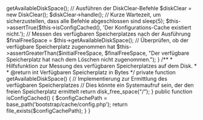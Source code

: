 <?php

namespace Tests\Feature;

use Tests\TestCase;
use App\Console\Commands\DiskClear;
use Illuminate\Support\Facades\Artisan;
use Illuminate\Foundation\Testing\WithFaker;
use Illuminate\Foundation\Testing\RefreshDatabase;

class DiskClearTest extends TestCase
{
    /**
     * Testet, ob nach Ausführung der DiskClear-Befehle Speicherplatz freigegeben wurde.
     */
    public function testDiskSpaceIsFreedAfterClearing()
    {
        // Messen des verfügbaren Speicherplatzes vor der Ausführung
        $initialFreeSpace = $this->getAvailableDiskSpace();

        // Ausführen der DiskClear-Befehle
        $diskClear = new DiskClear();
        $diskClear->handle();
        
        // Kurze Wartezeit, um sicherzustellen, dass alle Befehle abgeschlossen sind
        sleep(5);
        
        $this->assertTrue($this->isConfigCached(), 'Der Konfigurations-Cache existiert nicht.');

        // Messen des verfügbaren Speicherplatzes nach der Ausführung
        $finalFreeSpace = $this->getAvailableDiskSpace();

        // Überprüfen, ob der verfügbare Speicherplatz zugenommen hat
        $this->assertGreaterThan($initialFreeSpace, $finalFreeSpace, "Der verfügbare Speicherplatz hat nach dem Löschen nicht zugenommen.");
    }

    /**
     * Hilfsfunktion zur Messung des verfügbaren Speicherplatzes auf dem Disk.
     * 
     * @return int Verfügbaren Speicherplatz in Bytes
     */
    private function getAvailableDiskSpace()
    {
        // Implementierung zur Ermittlung des verfügbaren Speicherplatzes
        // Dies könnte ein Systemaufruf sein, der den freien Speicherplatz ermittelt
        return disk_free_space("/");
    }

    public function isConfigCached()
    {
    $configCachePath = base_path('bootstrap/cache/config.php');
    return file_exists($configCachePath);
    }

}
